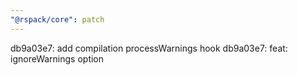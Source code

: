 ```yaml
---
"@rspack/core": patch
---
```


db9a03e7: add compilation processWarnings hook
db9a03e7: feat: ignoreWarnings option
